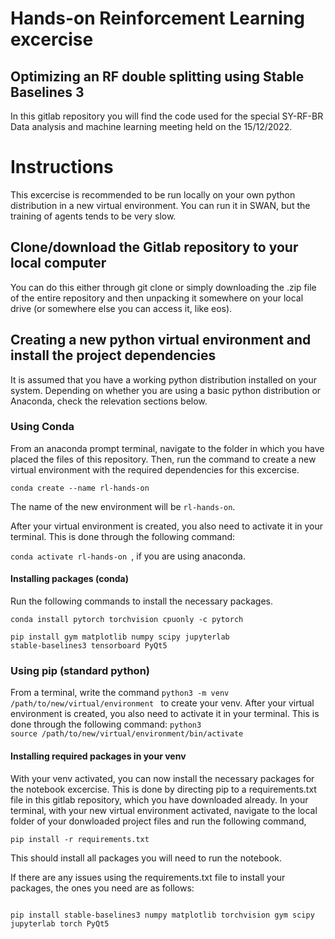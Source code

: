 # Hands-on Reinforcement Learning excercise
## Optimizing an RF double splitting using Stable Baselines 3

In this gitlab repository you will find the code used for the special SY-RF-BR Data analysis and machine learning meeting held on the 15/12/2022.

# Instructions

This excercise is recommended to be run locally on your own python distribution in a new virtual environment. You can run it in SWAN, but the training of agents tends to be very slow.

## Clone/download the Gitlab repository to your local computer

You can do this either through git clone or simply downloading the .zip file of the entire repository and then unpacking it somewhere on your local drive (or somewhere else you can access it, like eos).

## Creating a new python virtual environment and install the project dependencies

It is assumed that you have a working python distribution installed on your system. Depending on whether you are using a basic python distribution or Anaconda, check the relevation sections below.

### Using Conda

From an anaconda prompt terminal, navigate to the folder in which you have placed the files of this repository. Then, run the command to create a new virtual environment with the required dependencies for this excercise.

<code>conda create --name rl-hands-on</code>

The name of the new environment will be <code>rl-hands-on</code>.

After your virtual environment is created, you also need to activate it in your terminal. This is done through the following command:

<code>conda activate rl-hands-on </code>, if you are using anaconda.

#### Installing packages (conda)

Run the following commands to install the necessary packages.

<code>conda install pytorch torchvision cpuonly -c pytorch</code>

<code>pip install gym matplotlib numpy scipy jupyterlab stable-baselines3 tensorboard PyQt5</code>

### Using pip (standard python)
From a terminal, write the command
<code>python3 -m venv /path/to/new/virtual/environment </code> to create your venv.
After your virtual environment is created, you also need to activate it in your terminal. This is done through the following command:
<code>python3 source /path/to/new/virtual/environment/bin/activate </code>

#### Installing required packages in your venv

With your venv activated, you can now install the necessary packages for the notebook excercise. This is done by directing pip to a requirements.txt file in this gitlab repository, which you have downloaded already. In your terminal, with your new virtual environment activated, navigate to the local folder of your donwloaded project files and run the following command,

<code>pip install -r requirements.txt</code>

This should install all packages you will need to run the notebook.

If there are any issues using the requirements.txt file to install your packages, the ones you need are as follows:

<pre><code> 
pip install stable-baselines3 numpy matplotlib torchvision gym scipy jupyterlab torch PyQt5
</pre></code> 
